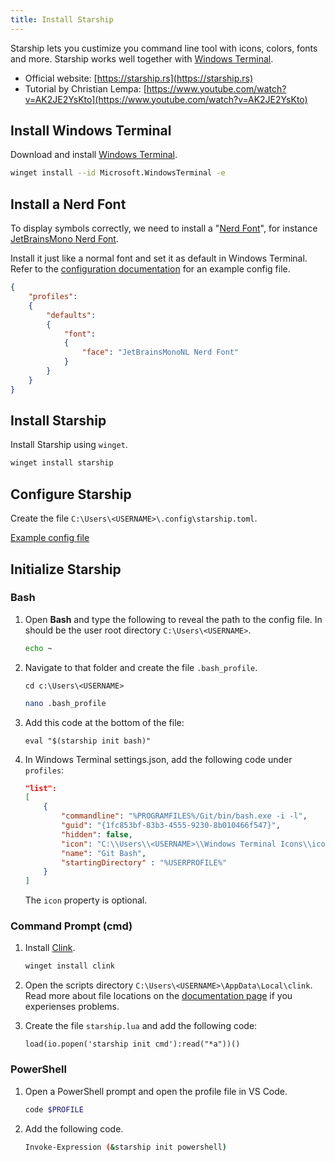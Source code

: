 ```yaml
---
title: Install Starship
---
```


Starship lets you custimize you command line tool with icons, colors, fonts and more. Starship works well together with [Windows Terminal](/tech/windows/install-windows-terminal).

- Official website: [https://starship.rs](https://starship.rs)
- Tutorial by Christian Lempa: [https://www.youtube.com/watch?v=AK2JE2YsKto](https://www.youtube.com/watch?v=AK2JE2YsKto)

## Install Windows Terminal

Download and install [Windows Terminal](/tech/windows/install-windows-terminal).

```bash
winget install --id Microsoft.WindowsTerminal -e
```

## Install a Nerd Font

To display symbols correctly, we need to install a "[Nerd Font](https://www.nerdfonts.com/)", for instance [JetBrainsMono Nerd Font](https://github.com/ryanoasis/nerd-fonts/releases/download/v3.2.1/JetBrainsMono.zip). 

Install it just like a normal font and set it as default in Windows Terminal. Refer to the [configuration documentation](/tech/windows/install-windows-terminal#configuration) for an example config file.

```json
{
    "profiles": 
    {
        "defaults": 
        {
            "font": 
            {
                "face": "JetBrainsMonoNL Nerd Font"
            }
		}
	}
}
```

## Install Starship

Install Starship using `winget`.

```bash
winget install starship
```

## Configure Starship

Create the file `C:\Users\<USERNAME>\.config\starship.toml`.

[Example config file](https://github.com/jonasbirkelof/docs/files/starship/starship.toml)

## Initialize Starship

### Bash

1. Open **Bash** and type the following to reveal the path to the config file. In should be the user root directory `C:\Users\<USERNAME>`.

	```bash
	echo ~
	```

1. Navigate to that folder and create the file `.bash_profile`.

	```
	cd c:\Users\<USERNAME>
	```

	```bash
	nano .bash_profile
	```

1. Add this code at the bottom of the file:

	```
	eval "$(starship init bash)"
	```

1. In Windows Terminal settings.json, add the following code under `profiles`:

	```json
	"list":
	[
		{
			"commandline": "%PROGRAMFILES%/Git/bin/bash.exe -i -l",
			"guid": "{1fc853bf-83b3-4555-9230-8b010466f547}",
			"hidden": false,
			"icon": "C:\\Users\\<USERNAME>\\Windows Terminal Icons\\icons8-git-100-white.png",
			"name": "Git Bash",
			"startingDirectory" : "%USERPROFILE%"
		}
	]
	```

	The `icon` property is optional.

### Command Prompt (cmd)

1. Install [Clink](https://chrisant996.github.io/clink/clink.html).

	```bash
	winget install clink
	```

1. Open the scripts directory `C:\Users\<USERNAME>\AppData\Local\clink`. 
Read more about file locations on the [documentation page](https://chrisant996.github.io/clink/clink.html#location-of-lua-scripts) if you experienses problems.
1. Create the file `starship.lua` and add the following code:

	```
	load(io.popen('starship init cmd'):read("*a"))()
	```

### PowerShell

1. Open a PowerShell prompt and open the profile file in VS Code.

	```bash
	code $PROFILE
	```

1. Add the following code.

	```bash
	Invoke-Expression (&starship init powershell)
	```